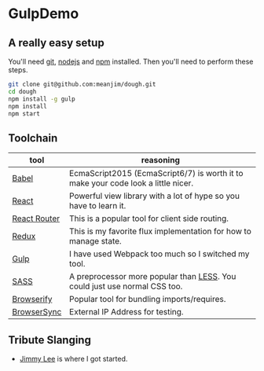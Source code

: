 # GulpDemo

## A really easy setup

You'll need [git](https://git-scm.com), [nodejs](https://nodejs.org/en/) and [npm](https://docs.npmjs.com) installed. Then you'll need to perform these steps.

```sh
git clone git@github.com:meanjim/dough.git
cd dough
npm install -g gulp
npm install
npm start
```

## Toolchain

tool | reasoning
------ | -----------
[Babel](https://babeljs.io/) | EcmaScript2015 (EcmaScript6/7) is worth it to make your code look a little nicer.
[React](https://facebook.github.io/react/) | Powerful view library with a lot of hype so you have to learn it.
[React Router](https://github.com/rackt/react-router) | This is a popular tool for client side routing.
[Redux](http://redux.js.org/) | This is my favorite flux implementation for how to manage state.
[Gulp](http://gulpjs.com/) | I have used Webpack too much so I switched my tool.
[SASS](http://sass-lang.com/) | A preprocessor more popular than [LESS](http://lesscss.org/). You could just use normal CSS too.
[Browserify](http://browserify.org/) | Popular tool for bundling imports/requires.
[BrowserSync](https://www.browsersync.io/) | External IP Address for testing.

## Tribute Slanging

* [Jimmy Lee](https://github.com/meanJim) is where I got started.
